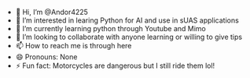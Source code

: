 - 👋 Hi, I’m @Andor4225
- 👀 I’m interested in learing Python for AI and use in sUAS applications
- 🌱 I’m currently learning python through Youtube and Mimo
- 💞️ I’m looking to collaborate with anyone learning or willing to give tips
- 📫 How to reach me is through here
- 😄 Pronouns: None
- ⚡ Fun fact: Motorcycles are dangerous but I still ride them lol!

<!---
Andor4225/Andor4225 is a ✨ special ✨ repository because its `README.md` (this file) appears on your GitHub profile.
You can click the Preview link to take a look at your changes.
--->

